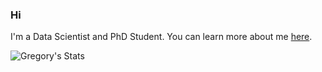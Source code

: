 ### Hi
I'm a Data Scientist and PhD Student.
You can learn more about me [here](https://www.gspangenberg.com/ "Gregory's website").


![Gregory's Stats](https://github-readme-stats.vercel.app/api?username=gregspangenberg&show_icons=true&hide_border=true)